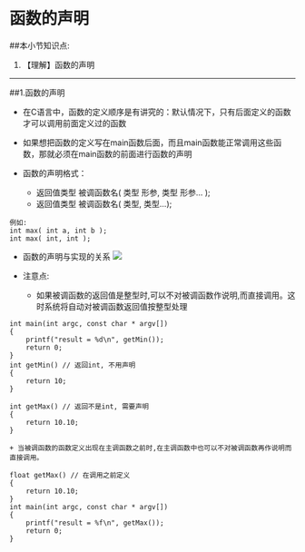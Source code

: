 # 函数的声明
##本小节知识点:
1. 【理解】函数的声明

---

##1.函数的声明
- 在C语言中，函数的定义顺序是有讲究的：默认情况下，只有后面定义的函数才可以调用前面定义过的函数

- 如果想把函数的定义写在main函数后面，而且main函数能正常调用这些函数，那就必须在main函数的前面进行函数的声明

- 函数的声明格式：
    + 返回值类型 被调函数名( 类型 形参, 类型 形参... );
    + 返回值类型 被调函数名( 类型, 类型...);

```
例如:
int max( int a, int b );
int max( int, int );
```

- 函数的声明与实现的关系
![](http://7xj0kx.com1.z0.glb.clouddn.com/hssm.png)


- 注意点:
    + 如果被调函数的返回值是整型时,可以不对被调函数作说明,而直接调用。这时系统将自动对被调函数返回值按整型处理

```
int main(int argc, const char * argv[])
{
    printf("result = %d\n", getMin());
    return 0;
}
int getMin() // 返回int, 不用声明
{
    return 10;
}

int getMax() // 返回不是int, 需要声明
{
    return 10.10;
}
```

    + 当被调函数的函数定义出现在主调函数之前时,在主调函数中也可以不对被调函数再作说明而 直接调用。

```
float getMax() // 在调用之前定义
{
    return 10.10;
}
int main(int argc, const char * argv[])
{
    printf("result = %f\n", getMax());
    return 0;
}
```


